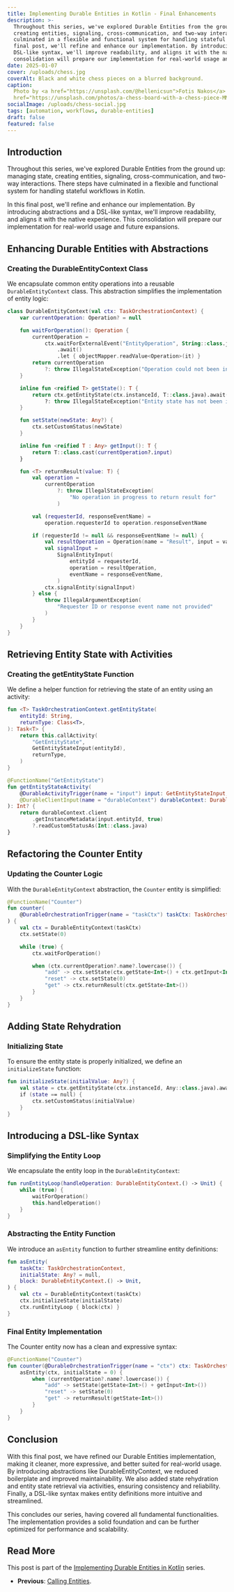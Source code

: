 ```yaml
---
title: Implementing Durable Entities in Kotlin - Final Enhancements
description: >-
  Throughout this series, we've explored Durable Entities from the ground up: managing state,
  creating entities, signaling, cross-communication, and two-way interactions. There steps have
  culminated in a flexible and functional system for handling stateful workflows in Kotlin. In this
  final post, we'll refine and enhance our implementation. By introducing abstractions and a
  DSL-like syntax, we'll improve readability, and aligns it with the native experience. This
  consolidation will prepare our implementation for real-world usage and future expansions.
date: 2025-01-07
cover: /uploads/chess.jpg
coverAlt: Black and white chess pieces on a blurred background.
caption:
  Photo by <a href="https://unsplash.com/@hellenicsun">Fotis Nakos</a> on <a
  href="https://unsplash.com/photos/a-chess-board-with-a-chess-piece-MMgrFmTRpSU">Unsplash</a>
socialImage: /uploads/chess-social.jpg
tags: [automation, workflows, durable-entities]
draft: false
featured: false
---
```


## Introduction

Throughout this series, we've explored Durable Entities from the ground up: managing state, creating
entities, signaling, cross-communication, and two-way interactions. There steps have culminated in a
flexible and functional system for handling stateful workflows in Kotlin.

In this final post, we'll refine and enhance our implementation. By introducing abstractions and a
DSL-like syntax, we'll improve readability, and aligns it with the native experience. This
consolidation will prepare our implementation for real-world usage and future expansions.

## Enhancing Durable Entities with Abstractions

### Creating the DurableEntityContext Class

We encapsulate common entity operations into a reusable `DurableEntityContext` class. This
abstraction simplifies the implementation of entity logic:

```kotlin
class DurableEntityContext(val ctx: TaskOrchestrationContext) {
    var currentOperation: Operation? = null

    fun waitForOperation(): Operation {
        currentOperation =
            ctx.waitForExternalEvent("EntityOperation", String::class.java)
                .await()
                .let { objectMapper.readValue<Operation>(it) }
        return currentOperation
            ?: throw IllegalStateException("Operation could not been initialized.")
    }

    inline fun <reified T> getState(): T {
        return ctx.getEntityState(ctx.instanceId, T::class.java).await()
            ?: throw IllegalStateException("Entity state has not been initialized.")
    }

    fun setState(newState: Any?) {
        ctx.setCustomStatus(newState)
    }

    inline fun <reified T : Any> getInput(): T {
        return T::class.cast(currentOperation?.input)
    }

    fun <T> returnResult(value: T) {
        val operation =
            currentOperation
                ?: throw IllegalStateException(
                    "No operation in progress to return result for"
                )

        val (requesterId, responseEventName) =
            operation.requesterId to operation.responseEventName

        if (requesterId != null && responseEventName != null) {
            val resultOperation = Operation(name = "Result", input = value)
            val signalInput =
                SignalEntityInput(
                    entityId = requesterId,
                    operation = resultOperation,
                    eventName = responseEventName,
                )
            ctx.signalEntity(signalInput)
        } else {
            throw IllegalArgumentException(
                "Requester ID or response event name not provided"
            )
        }
    }
}
```

## Retrieving Entity State with Activities

### Creating the getEntityState Function

We define a helper function for retrieving the state of an entity using an activity:

```kotlin
fun <T> TaskOrchestrationContext.getEntityState(
    entityId: String,
    returnType: Class<T>,
): Task<T> {
    return this.callActivity(
        "GetEntityState",
        GetEntityStateInput(entityId),
        returnType,
    )
}

@FunctionName("GetEntityState")
fun getEntityStateActivity(
    @DurableActivityTrigger(name = "input") input: GetEntityStateInput,
    @DurableClientInput(name = "durableContext") durableContext: DurableClientContext,
): Int? {
    return durableContext.client
        .getInstanceMetadata(input.entityId, true)
        ?.readCustomStatusAs(Int::class.java)
}
```

## Refactoring the Counter Entity

### Updating the Counter Logic

With the `DurableEntityContext` abstraction, the `Counter` entity is simplified:

```kotlin
@FunctionName("Counter")
fun counter(
    @DurableOrchestrationTrigger(name = "taskCtx") taskCtx: TaskOrchestrationContext
) {
    val ctx = DurableEntityContext(taskCtx)
    ctx.setState(0)

    while (true) {
        ctx.waitForOperation()

        when (ctx.currentOperation?.name?.lowercase()) {
            "add" -> ctx.setState(ctx.getState<Int>() + ctx.getInput<Int>())
            "reset" -> ctx.setState(0)
            "get" -> ctx.returnResult(ctx.getState<Int>())
        }
    }
}
```

## Adding State Rehydration

### Initializing State

To ensure the entity state is properly initialized, we define an `initializeState` function:

```kotlin
fun initializeState(initialValue: Any?) {
    val state = ctx.getEntityState(ctx.instanceId, Any::class.java).await()
    if (state == null) {
        ctx.setCustomStatus(initialValue)
    }
}
```

## Introducing a DSL-like Syntax

### Simplifying the Entity Loop

We encapsulate the entity loop in the `DurableEntityContext`:

```kotlin
fun runEntityLoop(handleOperation: DurableEntityContext.() -> Unit) {
    while (true) {
        waitForOperation()
        this.handleOperation()
    }
}
```

### Abstracting the Entity Function

We introduce an `asEntity` function to further streamline entity definitions:

```kotlin
fun asEntity(
    taskCtx: TaskOrchestrationContext,
    initialState: Any? = null,
    block: DurableEntityContext.() -> Unit,
) {
    val ctx = DurableEntityContext(taskCtx)
    ctx.initializeState(initialState)
    ctx.runEntityLoop { block(ctx) }
}
```

### Final Entity Implementation

The Counter entity now has a clean and expressive syntax:

```kotlin
@FunctionName("Counter")
fun counter(@DurableOrchestrationTrigger(name = "ctx") ctx: TaskOrchestrationContext) {
    asEntity(ctx, initialState = 0) {
        when (currentOperation?.name?.lowercase()) {
            "add" -> setState(getState<Int>() + getInput<Int>())
            "reset" -> setState(0)
            "get" -> returnResult(getState<Int>())
        }
    }
}
```

## Conclusion

With this final post, we have refined our Durable Entities implementation, making it cleaner, more
expressive, and better suited for real-world usage. By introducing abstractions like
DurableEntityContext, we reduced boilerplate and improved maintainability. We also added state
rehydration and entity state retrieval via activities, ensuring consistency and reliability.
Finally, a DSL-like syntax makes entity definitions more intuitive and streamlined.

This concludes our series, having covered all fundamental functionalities. The implementation
provides a solid foundation and can be further optimized for performance and scalability.

## Read More

This post is part of the
[Implementing Durable Entities in Kotlin](/implementing-durable-entities-in-kotlin) series.

- **Previous**: [Calling Entities](/implementing-durable-entities-in-kotlin-calling-entities).

